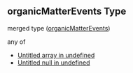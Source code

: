 ## organicMatterEvents Type

merged type ([organicMatterEvents](specification-definitions-crop-properties-organicmatterevents.md))

any of

-   [Untitled array in undefined](specification-definitions-crop-properties-organicmatterevents-anyof-0.md "check type definition")
-   [Untitled null in undefined](specification-definitions-crop-properties-organicmatterevents-anyof-1.md "check type definition")
